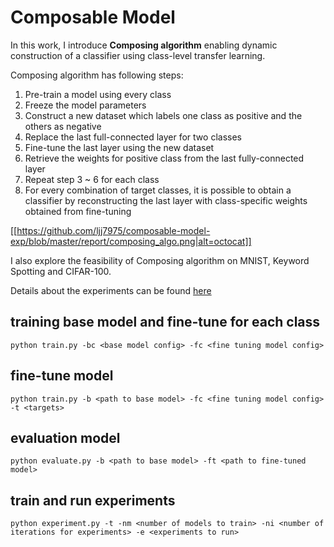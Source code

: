 # Composable Model
In this work, I introduce **Composing algorithm** enabling dynamic construction of a classifier using class-level transfer learning.

Composing algorithm has following steps:
1. Pre-train a model using every class
2. Freeze the model parameters
2. Construct a new dataset which labels one class as positive and the others as negative
3. Replace the last full-connected layer for two classes
4. Fine-tune the last layer using the new dataset
5. Retrieve the weights for positive class from the last fully-connected layer
6. Repeat step 3 ~ 6 for each class
7. For every combination of target classes, it is possible to obtain a classifier by reconstructing the last layer with class-specific weights obtained from fine-tuning

[[https://github.com/ljj7975/composable-model-exp/blob/master/report/composing_algo.png|alt=octocat]]

I also explore the feasibility of Composing algorithm on MNIST, Keyword Spotting and CIFAR-100.

Details about the experiments can be found [here](https://github.com/ljj7975/composable-model-exp/blob/master/report/project.pdf)

## training base model and fine-tune for each class
```
python train.py -bc <base model config> -fc <fine tuning model config>
```

## fine-tune model
```
python train.py -b <path to base model> -fc <fine tuning model config> -t <targets>
```

## evaluation model
```
python evaluate.py -b <path to base model> -ft <path to fine-tuned model>
```

## train and run experiments
```
python experiment.py -t -nm <number of models to train> -ni <number of iterations for experiments> -e <experiments to run>
```
